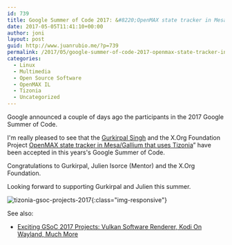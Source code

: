 ```yaml
---
id: 739
title: Google Summer of Code 2017: &#8220;OpenMAX state tracker in Mesa/Gallium that uses Tizonia&#8221;'
date: 2017-05-05T11:41:10+00:00
author: joni
layout: post
guid: http://www.juanrubio.me/?p=739
permalink: /2017/05/google-summer-of-code-2017-openmax-state-tracker-in-mesagallium-that-uses-tizonia/
categories:
  - Linux
  - Multimedia
  - Open Source Software
  - OpenMAX IL
  - Tizonia
  - Uncategorized
---
```

Google announced a couple of days ago the participants in the 2017 Google Summer of Code.

I'm really pleased to see that the [Gurkirpal Singh](https://singhcodes.wordpress.com/) and the X.Org Foundation Project <a href="https://summerofcode.withgoogle.com/projects/#4737166321123328" target="_blank" rel="noopener noreferrer">OpenMAX state tracker in Mesa/Gallium that uses Tizonia</a>&#8221; have been accepted in this years's Google Summer of Code.

Congratulations to Gurkirpal, Julien Isorce (Mentor) and the X.Org Foundation.

Looking forward to supporting Gurkirpal and Julien this summer.

![tizonia-gsoc-projects-2017](http://www.juanrubio.me/wp-content/uploads/2017/05/tizonia-gsoc-projects-2017.png){:class="img-responsive"}

See also:

  * <a href="https://www.phoronix.com/scan.php?page=news_item&px=GSoC-2017-Projects" target="_blank" rel="noopener noreferrer">Exciting GSoC 2017 Projects: Vulkan Software Renderer, Kodi On Wayland, Much More</a>
